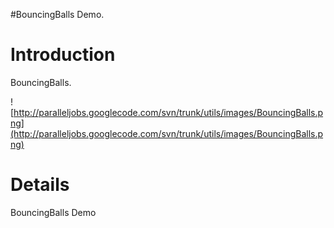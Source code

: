#BouncingBalls Demo.

# Introduction #

BouncingBalls.

![http://paralleljobs.googlecode.com/svn/trunk/utils/images/BouncingBalls.png](http://paralleljobs.googlecode.com/svn/trunk/utils/images/BouncingBalls.png)


# Details #

BouncingBalls Demo